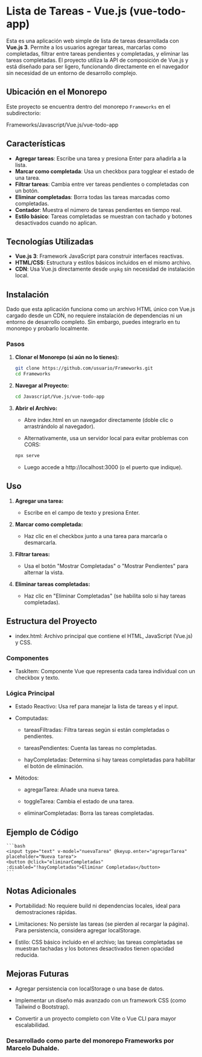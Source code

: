 # Lista de Tareas - Vue.js (vue-todo-app)

Esta es una aplicación web simple de lista de tareas desarrollada con **Vue.js 3**. Permite a los usuarios agregar tareas, marcarlas como completadas, filtrar entre tareas pendientes y completadas, y eliminar las tareas completadas. El proyecto utiliza la API de composición de Vue.js y está diseñado para ser ligero, funcionando directamente en el navegador sin necesidad de un entorno de desarrollo complejo.

## Ubicación en el Monorepo
Este proyecto se encuentra dentro del monorepo `Frameworks` en el subdirectorio:

Frameworks/Javascript/Vue.js/vue-todo-app


## Características
- **Agregar tareas**: Escribe una tarea y presiona Enter para añadirla a la lista.
- **Marcar como completada**: Usa un checkbox para togglear el estado de una tarea.
- **Filtrar tareas**: Cambia entre ver tareas pendientes o completadas con un botón.
- **Eliminar completadas**: Borra todas las tareas marcadas como completadas.
- **Contador**: Muestra el número de tareas pendientes en tiempo real.
- **Estilo básico**: Tareas completadas se muestran con tachado y botones desactivados cuando no aplican.

## Tecnologías Utilizadas
- **Vue.js 3**: Framework JavaScript para construir interfaces reactivas.
- **HTML/CSS**: Estructura y estilos básicos incluidos en el mismo archivo.
- **CDN**: Usa Vue.js directamente desde `unpkg` sin necesidad de instalación local.

## Instalación
Dado que esta aplicación funciona como un archivo HTML único con Vue.js cargado desde un CDN, no requiere instalación de dependencias ni un entorno de desarrollo completo. Sin embargo, puedes integrarlo en tu monorepo y probarlo localmente.

### Pasos
1. **Clonar el Monorepo (si aún no lo tienes):**
    ```bash
    git clone https://github.com/usuario/Frameworks.git
    cd Frameworks
    ```
2. **Navegar al Proyecto:**
    ```bash
    cd Javascript/Vue.js/vue-todo-app
    ```
3. **Abrir el Archivo:**
   - Abre index.html en un navegador directamente (doble clic o arrastrándolo al navegador).

   - Alternativamente, usa un servidor local para evitar problemas con CORS:
    ```bash
    npx serve
    ```
   - Luego accede a http://localhost:3000 (o el puerto que indique).

## Uso
1. **Agregar una tarea:**
   - Escribe en el campo de texto y presiona Enter.

2. **Marcar como completada:**
   - Haz clic en el checkbox junto a una tarea para marcarla o desmarcarla.

3. **Filtrar tareas:**
   - Usa el botón "Mostrar Completadas" o "Mostrar Pendientes" para alternar la vista.

4. **Eliminar tareas completadas:**
   - Haz clic en "Eliminar Completadas" (se habilita solo si hay tareas completadas).

## Estructura del Proyecto
   - index.html: Archivo principal que contiene el HTML, JavaScript (Vue.js) y CSS.

### Componentes
   - TaskItem: Componente Vue que representa cada tarea individual con un checkbox y texto.

### Lógica Principal
   - Estado Reactivo: Usa ref para manejar la lista de tareas y el input.

   - Computadas: 
     - tareasFiltradas: Filtra tareas según si están completadas o pendientes.

     - tareasPendientes: Cuenta las tareas no completadas.

     - hayCompletadas: Determina si hay tareas completadas para habilitar el botón de eliminación.

   - Métodos: 
     - agregarTarea: Añade una nueva tarea.

     - toggleTarea: Cambia el estado de una tarea.

     - eliminarCompletadas: Borra las tareas completadas.

## Ejemplo de Código
    ```bash
    <input type="text" v-model="nuevaTarea" @keyup.enter="agregarTarea" placeholder="Nueva tarea">
    <button @click="eliminarCompletadas" :disabled="!hayCompletadas">Eliminar Completadas</button>
    ```
## Notas Adicionales
   - Portabilidad: No requiere build ni dependencias locales, ideal para demostraciones rápidas.

   - Limitaciones: No persiste las tareas (se pierden al recargar la página). Para persistencia, considera agregar localStorage.

   - Estilo: CSS básico incluido en el archivo; las tareas completadas se muestran tachadas y los botones desactivados tienen opacidad reducida.

## Mejoras Futuras
   - Agregar persistencia con localStorage o una base de datos.

   - Implementar un diseño más avanzado con un framework CSS (como Tailwind o Bootstrap).

   - Convertir a un proyecto completo con Vite o Vue CLI para mayor escalabilidad.


### Desarrollado como parte del monorepo Frameworks por Marcelo Duhalde.

